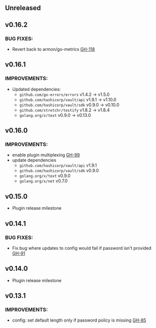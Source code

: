## Unreleased

## v0.16.2

### BUG FIXES:
* Revert back to armon/go-metrics [GH-118](https://github.com/hashicorp/vault-plugin-secrets-ad/pull/118)

## v0.16.1

### IMPROVEMENTS:
* Updated dependencies:
  * `github.com/go-errors/errors` v1.4.2 -> v1.5.0
  * `github.com/hashicorp/vault/api` v1.9.1 -> v1.10.0
  * `github.com/hashicorp/vault/sdk` v0.9.0 -> v0.10.0
  * `github.com/stretchr/testify` v1.8.2 -> v1.8.4
  * `golang.org/x/text` v0.9.0 -> v0.13.0

## v0.16.0

### IMPROVEMENTS:

* enable plugin multiplexing [GH-99](https://github.com/hashicorp/vault-plugin-secrets-ad/pull/99)
* update dependencies
  * `github.com/hashicorp/vault/api` v1.9.1
  * `github.com/hashicorp/vault/sdk` v0.9.0
  * `golang.org/x/text` v0.9.0
  * `golang.org/x/net` v0.7.0

## v0.15.0

* Plugin release milestone

## v0.14.1

### BUG FIXES:

* Fix bug where updates to config would fail if password isn't provided [GH-91](https://github.com/hashicorp/vault-plugin-secrets-ad/pull/91)

## v0.14.0

* Plugin release milestone

## v0.13.1

### IMPROVEMENTS:

* config: set default length only if password policy is missing [GH-85](https://github.com/hashicorp/vault-plugin-secrets-ad/pull/85)
